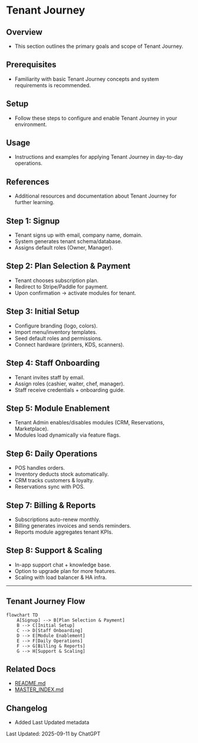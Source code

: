 # Tenant Journey

## Overview
- This section outlines the primary goals and scope of Tenant Journey.

## Prerequisites
- Familiarity with basic Tenant Journey concepts and system requirements is recommended.

## Setup
- Follow these steps to configure and enable Tenant Journey in your environment.

## Usage
- Instructions and examples for applying Tenant Journey in day-to-day operations.

## References
- Additional resources and documentation about Tenant Journey for further learning.


## Step 1: Signup
- Tenant signs up with email, company name, domain.
- System generates tenant schema/database.
- Assigns default roles (Owner, Manager).

## Step 2: Plan Selection & Payment
- Tenant chooses subscription plan.
- Redirect to Stripe/Paddle for payment.
- Upon confirmation → activate modules for tenant.

## Step 3: Initial Setup
- Configure branding (logo, colors).
- Import menu/inventory templates.
- Seed default roles and permissions.
- Connect hardware (printers, KDS, scanners).

## Step 4: Staff Onboarding
- Tenant invites staff by email.
- Assign roles (cashier, waiter, chef, manager).
- Staff receive credentials + onboarding guide.

## Step 5: Module Enablement
- Tenant Admin enables/disables modules (CRM, Reservations, Marketplace).
- Modules load dynamically via feature flags.

## Step 6: Daily Operations
- POS handles orders.
- Inventory deducts stock automatically.
- CRM tracks customers & loyalty.
- Reservations sync with POS.

## Step 7: Billing & Reports
- Subscriptions auto-renew monthly.
- Billing generates invoices and sends reminders.
- Reports module aggregates tenant KPIs.

## Step 8: Support & Scaling
- In-app support chat + knowledge base.
- Option to upgrade plan for more features.
- Scaling with load balancer & HA infra.

---

## Tenant Journey Flow
```mermaid
flowchart TD
    A[Signup] --> B[Plan Selection & Payment]
    B --> C[Initial Setup]
    C --> D[Staff Onboarding]
    D --> E[Module Enablement]
    E --> F[Daily Operations]
    F --> G[Billing & Reports]
    G --> H[Support & Scaling]
```

## Related Docs
- [README.md](README.md)
- [MASTER_INDEX.md](MASTER_INDEX.md)


## Changelog
- Added Last Updated metadata

Last Updated: 2025-09-11 by ChatGPT
